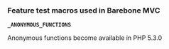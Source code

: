 ### Feature test macros used in Barebone MVC ###

**`_ANONYMOUS_FUNCTIONS`**

Anonymous functions become available in PHP 5.3.0